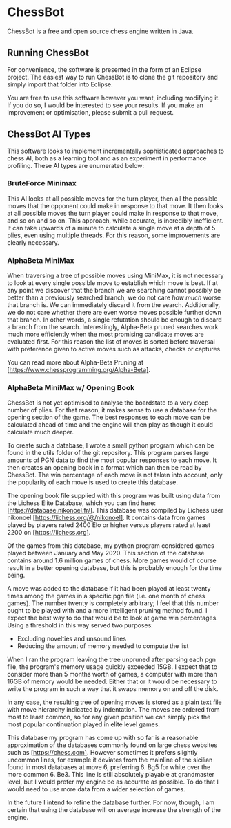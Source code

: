 # ChessBot

ChessBot is a free and open source chess engine written in Java.

## Running ChessBot

For convenience, the software is presented in the form of an Eclipse project. The easiest way to run ChessBot is to clone the git repository and simply import that folder into Eclipse.

You are free to use this software however you want, including modifying it. If you do so, I would be interested to see your results. If you make an improvement or optimisation, please submit a pull request.

## ChessBot AI Types

This software looks to implement incrementally sophisticated approaches to chess AI, both as a learning tool and as an experiment in performance profiling. These AI types are enumerated below:

### BruteForce Minimax

This AI looks at all possible moves for the turn player, then all the possible moves that the opponent could make in response to that move.
It then looks at all possible moves the turn player could make in response to that move, and so on and so on.
This approach, while accurate, is incredibly inefficient. It can take upwards of a minute to calculate a single move at a depth of 5 plies, even using multiple threads.
For this reason, some improvements are clearly necessary.

### AlphaBeta MiniMax

When traversing a tree of possible moves using MiniMax, it is not necessary to look at every single possible move to establish which move is best.
If at any point we discover that the branch we are searching cannot possibly be better than a previously searched branch, we do not care *how much* worse that branch is. We can immediately discard it from the search.
Additionally, we do not care whether there are even worse moves possible further down that branch. In other words, a single refutation should be enough to discard a branch from the search.
Interestingly, Alpha-Beta pruned searches work much more efficiently when the most promising candidate moves are evaluated first.
For this reason the list of moves is sorted before traversal with preference given to active moves such as attacks, checks or captures.

You can read more about Alpha-Beta Pruning at [https://www.chessprogramming.org/Alpha-Beta].

### AlphaBeta MiniMax w/ Opening Book

ChessBot is not yet optimised to analyse the boardstate to a very deep number of plies. For that reason, it makes sense to use a database for the opening section of the game.
The best responses to each move can be calculated ahead of time and the engine will then play as though it could calculate much deeper.

To create such a database, I wrote a small python program which can be found in the utils folder of the git repository.
This program parses large amounts of PGN data to find the most popular responses to each move. It then creates an opening book in a format which can then be read by ChessBot.
The win percentage of each move is not taken into account, only the popularity of each move is used to create this database.

The opening book file supplied with this program was built using data from the Lichess Elite Database, which you can find here: [https://database.nikonoel.fr/].
This database was compiled by Lichess user nikonoel [https://lichess.org/@/nikonoel]. It contains data from games played by players rated 2400 Elo or higher versus players rated at least 2200 on [https://lichess.org].

Of the games from this database, my python program considered games played between January and May 2020. This section of the database contains around 1.6 million games of chess.
More games would of course result in a better opening database, but this is probably enough for the time being.

A move was added to the database if it had been played at least twenty times among the games in a specific pgn file (i.e. one month of chess games).
The number twenty is completely arbitrary; I feel that this number ought to be played with and a more intelligent pruning method found. I expect the best way to do that would be to look at game win percentages.
Using a threshold in this way served two purposes:
* Excluding novelties and unsound lines
* Reducing the amount of memory needed to compute the list

When I ran the program leaving the tree unpruned after parsing each pgn file, the program's memory usage quickly exceeded 15GB.
I expect that to consider more than 5 months worth of games, a computer with more than 16GB of memory would be needed.
Either that or it would be necessary to write the program in such a way that it swaps memory on and off the disk.

In any case, the resulting tree of opening moves is stored as a plain text file with move hierarchy indicated by indentation.
The moves are ordered from most to least common, so for any given position we can simply pick the most popular continuation played in elite level games.

This database my program has come up with so far is a reasonable approximation of the databases commonly found on large chess websites such as [https://chess.com].
However sometimes it prefers slightly uncommon lines, for example it deviates from the mainline of the sicilian found in most databases at move 6, preferring 6. Bg5 for white over the more common 6. Be3.
This line is still absolutely playable at grandmaster level, but I would prefer my engine be as accurate as possible. To do that I would need to use more data from a wider selection of games.

In the future I intend to refine the database further. For now, though, I am certain that using the database will on average increase the strength of the engine.
